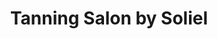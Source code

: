 ---
title: "Tanning Salon by Soliel"
url: /chadwell-st-mary/tanning-salon-by-soliel/
shop: beauty
---
